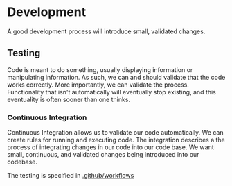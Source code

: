 # Development
A good development process will introduce small, validated changes.

## Testing
Code is meant to do something, usually displaying information or manipulating information. As such, we can and should validate that the code works correctly. More importantly, we can validate the process. Functionality that isn't automatically will eventually stop existing, and this eventuality is often sooner than one thinks.

### Continuous Integration
Continuous Integration allows us to validate our code automatically. We can create rules for running and executing code. The integration describes a the process of integrating changes in our code into our code base. We want small, continuous, and validated changes being introduced into our codebase.

The testing is specified in [.github/workflows](./.github/workflows)
